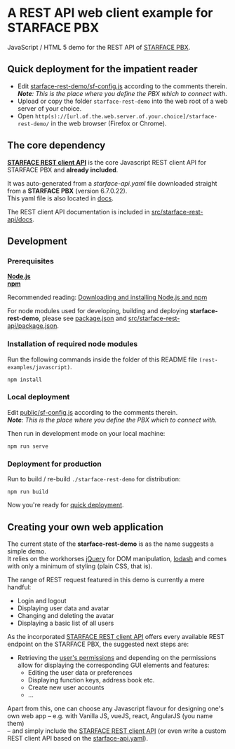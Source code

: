# A REST API web client example for STARFACE PBX  
JavaScript / HTML 5 demo for the REST API of [STARFACE PBX].

## <a name="quick"></a>Quick deployment for the impatient reader
* Edit [starface-rest-demo/sf-config.js] according to the comments therein.  
*__Note__: This is the place where you define the PBX which to connect with*.
* Upload or copy the folder `starface-rest-demo` into the web root of a web server of your choice.  
* Open `http(s)://[url.of.the.web.server.of.your.choice]/starface-rest-demo/` in the web browser (Firefox or Chrome).

## The core dependency
**[STARFACE REST client API]** is the core Javascript REST client API for STARFACE PBX and **already included**.

It was auto-generated from a *starface-api.yaml* file downloaded straight from a __STARFACE PBX__ (version 6.7.0.22).  
This yaml file is also located in [docs]. 

The REST client API documentation is included in [src/starface-rest-api/docs].

## Development
### Prerequisites  
__[Node.js]__  
__[npm]__

Recommended reading: [Downloading and installing Node.js and npm]

For node modules used for developing, building and deploying  __starface-rest-demo__, please see [package.json] and [src/starface-rest-api/package.json].

### Installation of required node modules
Run the following commands inside the folder of this README file `(rest-examples/javascript)`.

    npm install

### Local deployment 
Edit [public/sf-config.js](./public/sf-config.js) according to the comments therein.  
*__Note__: This is the place where you define the PBX which to connect with*.

Then run in development mode on your local machine:

    npm run serve

### Deployment for production

Run to build / re-build `./starface-rest-demo` for distribution:

    npm run build

Now you're ready for [quick deployment](#quick).


## Creating your own web application
The current state of the **starface-rest-demo** is as the name suggests a simple demo.  
It relies on the workhorses [jQuery](https://api.jquery.com/) 
for DOM manipulation, [lodash](https://lodash.com/) and comes with 
only a minimum of styling (plain CSS, that is).

The range of REST request featured in this demo is currently a mere handful:
* Login and logout
* Displaying user data and avatar
* Changing and deleting the avatar
* Displaying a basic list of all users

As the incorporated [STARFACE REST client API] offers every available REST endpoint on the STARFACE PBX, the suggested next steps are:
* Retrieving the [user's permissions](./src/starface-rest-api/docs/PermissionsApi.md) and depending on the permissions  
allow for displaying the corresponding GUI elements and features:
    * Editing the user data or preferences
    * Displaying function keys, address book etc.
    * Create new user accounts
    * …

Apart from this, one can choose any Javascript flavour for designing one's own web app – 
e.g. with Vanilla JS, vueJS, react, AngularJS (you name them)  
– and simply 
include the [STARFACE REST client API] (or even write a custom REST 
client API based on the [starface-api.yaml](./docs/starface-api.yaml)).

 
 

[STARFACE PBX]: https://www.starface.com/en/

[starface-rest-demo/sf-config.js]: ./starface-rest-demo/sf-config.js
[STARFACE REST client API]: ./src/starface-rest-api/
[src/starface-rest-api]: ./src/starface-rest-api/
[src/starface-rest-api/docs]: ./src/starface-rest-api/docs/
[docs]: ./docs/starface-api.yaml
[Node.js]: https://nodejs.org/en/download/
[npm]: https://www.npmjs.com/get-npm
[Downloading and installing Node.js and npm]: https://docs.npmjs.com/downloading-and-installing-node-js-and-npm

[package.json]: ./package.json
[src/starface-rest-api/package.json]: ./src/starface-rest-api/package.json
